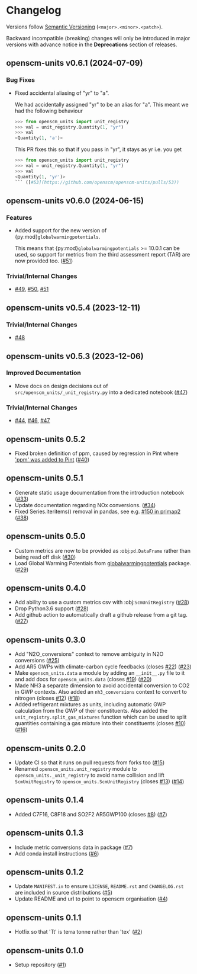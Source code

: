 # Changelog

Versions follow [Semantic Versioning](https://semver.org/) (`<major>.<minor>.<patch>`).

Backward incompatible (breaking) changes will only be introduced in major versions
with advance notice in the **Deprecations** section of releases.


<!--
You should *NOT* be adding new changelog entries to this file, this
file is managed by towncrier. See changelog/README.md.

You *may* edit previous changelogs to fix problems like typo corrections or such.
To add a new changelog entry, please see
https://pip.pypa.io/en/latest/development/contributing/#news-entries,
noting that we use the `changelog` directory instead of news, md instead
of rst and use slightly different categories.
-->

<!-- towncrier release notes start -->

## openscm-units v0.6.1 (2024-07-09)


### Bug Fixes

- Fixed accidental aliasing of "yr" to "a".

  We had accidentally assigned "yr" to be an alias for "a".
  This meant we had the following behaviour

  ```python
  >>> from openscm_units import unit_registry
  >>> val = unit_registry.Quantity(1, "yr")
  >>> val
  <Quantity(1, 'a')>
  ```

  This PR fixes this so that if you pass in "yr", it stays as yr i.e. you get

  ```python
  >>> from openscm_units import unit_registry
  >>> val = unit_registry.Quantity(1, "yr")
  >>> val
  <Quantity(1, 'yr')>
  ``` ([#53](https://github.com/openscm/openscm-units/pulls/53))


## openscm-units v0.6.0 (2024-06-15)


### Features

- Added support for the new version of {py:mod}`globalwarmingpotentials`.

  This means that {py:mod}`globalwarmingpotentials` >= 10.0.1 can be used,
  so support for metrics from the third assessment report (TAR)
  are now provided too. ([#51](https://github.com/openscm/openscm-units/pulls/51))

### Trivial/Internal Changes

- [#49](https://github.com/openscm/openscm-units/pulls/49), [#50](https://github.com/openscm/openscm-units/pulls/50), [#51](https://github.com/openscm/openscm-units/pulls/51)


## openscm-units v0.5.4 (2023-12-11)


### Trivial/Internal Changes

- [#48](https://github.com/openscm/openscm-units/pulls/48)


## openscm-units v0.5.3 (2023-12-06)


### Improved Documentation

- Move docs on design decisions out of `src/openscm_units/_unit_registry.py` into a dedicated notebook ([#47](https://github.com/openscm/openscm-units/pulls/47))

### Trivial/Internal Changes

- [#44](https://github.com/openscm/openscm-units/pulls/44), [#46](https://github.com/openscm/openscm-units/pulls/46), [#47](https://github.com/openscm/openscm-units/pulls/47)


## openscm-units 0.5.2

- Fixed broken definition of ppm, caused by regression in Pint where [\'ppm\' was added to Pint](https://github.com/hgrecco/pint/pull/1661) ([#40](https://github.com/openscm/openscm-units/pull/40))

## openscm-units 0.5.1

- Generate static usage documentation from the introduction notebook ([#33](https://github.com/openscm/openscm-units/pull/33))
- Update documentation regarding NOx conversions. ([#34](https://github.com/openscm/openscm-units/pull/34))
- Fixed Series.iteritems() removal in pandas, see e.g. [#150 in primap2](https://github.com/pik-primap/primap2/issues/150) ([#38](https://github.com/openscm/openscm-units/pull/38))

## openscm-units 0.5.0

- Custom metrics are now to be provided as :obj:`pd.DataFrame` rather than being read off disk ([#30](https://github.com/openscm/openscm-units/pull/30))
- Load Global Warming Potentials from [globalwarmingpotentials](https://github.com/openclimatedata/globalwarmingpotentials) package. ([#29](https://github.com/openscm/openscm-units/pull/29))

## openscm-units 0.4.0

- Add ability to use a custom metrics csv with :obj:`ScmUnitRegistry` ([#28](https://github.com/openscm/openscm-units/pull/28))
- Drop Python3.6 support ([#28](https://github.com/openscm/openscm-units/pull/28))
- Add github action to automatically draft a github release from a git tag. ([#27](https://github.com/openscm/openscm-units/pull/27))

## openscm-units 0.3.0

- Add \"N2O_conversions\" context to remove ambiguity in N2O conversions ([#25](https://github.com/openscm/openscm-units/pull/25))
- Add AR5 GWPs with climate-carbon cycle feedbacks (closes [#22](https://github.com/openscm/openscm-units/issues/22)) ([#23](https://github.com/openscm/openscm-units/pull/23))
- Make `openscm_units.data` a module by adding an `__init__.py` file to it and add docs for `openscm_units.data` (closes [#19](https://github.com/openscm/openscm-units/issues/19)) ([#20](https://github.com/openscm/openscm-units/pull/20))
- Made NH3 a separate dimension to avoid accidental conversion to CO2 in GWP contexts. Also added an `nh3_conversions` context to convert to nitrogen (closes [#12](https://github.com/openscm/openscm-units/issues/12)) ([#18](https://github.com/openscm/openscm-units/pull/18))
- Added refrigerant mixtures as units, including automatic GWP calculation from the GWP of their constituents. Also added the `unit_registry.split_gas_mixtures` function which can be used to split quantities containing a gas mixture into their constituents (closes [#10](https://github.com/openscm/openscm-units/issues/10)) ([#16](https://github.com/openscm/openscm-units/pull/16))

## openscm-units 0.2.0

- Update CI so that it runs on pull requests from forks too ([#15](https://github.com/openscm/openscm-units/pull/15))
- Renamed `openscm_units.unit_registry` module to `openscm_units._unit_registry` to avoid name collision and lift `ScmUnitRegistry` to `openscm_units.ScmUnitRegistry` (closes [#13](https://github.com/openscm/openscm-units/issues/13)) ([#14](https://github.com/openscm/openscm-units/pull/14))

## openscm-units 0.1.4

- Added C7F16, C8F18 and SO2F2 AR5GWP100 (closes [#8](https://github.com/openscm/openscm-units/issues/8)) ([#7](https://github.com/openscm/openscm-units/pull/7))

## openscm-units 0.1.3

- Include metric conversions data in package ([#7](https://github.com/openscm/openscm-units/pull/7))
- Add conda install instructions ([#6](https://github.com/openscm/openscm-units/pull/6))

## openscm-units 0.1.2

- Update `MANIFEST.in` to ensure `LICENSE`, `README.rst` and `CHANGELOG.rst` are included in source distributions ([#5](https://github.com/openscm/openscm-units/pull/5))
- Update README and url to point to openscm organisation ([#4](https://github.com/openscm/openscm-units/pull/4))

## openscm-units 0.1.1

- Hotfix so that \'Tt\' is terra tonne rather than \'tex\' ([#2](https://github.com/openscm/openscm-units/pull/2))

## openscm-units 0.1.0

- Setup repository ([#1](https://github.com/openscm/openscm-units/pull/1))
